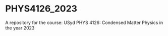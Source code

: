 # PHYS4126_2023
A repository for the course: USyd PHYS 4126: Condensed Matter Physics in the year 2023
